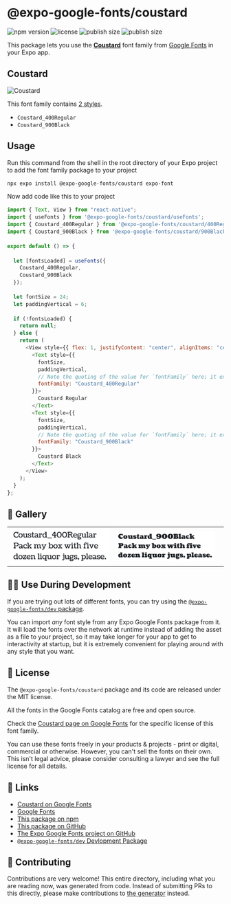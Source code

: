 # @expo-google-fonts/coustard

![npm version](https://flat.badgen.net/npm/v/@expo-google-fonts/coustard)
![license](https://flat.badgen.net/github/license/expo/google-fonts)
![publish size](https://flat.badgen.net/packagephobia/install/@expo-google-fonts/coustard)
![publish size](https://flat.badgen.net/packagephobia/publish/@expo-google-fonts/coustard)

This package lets you use the [**Coustard**](https://fonts.google.com/specimen/Coustard) font family from [Google Fonts](https://fonts.google.com/) in your Expo app.

## Coustard

![Coustard](./font-family.png)

This font family contains [2 styles](#-gallery).

- `Coustard_400Regular`
- `Coustard_900Black`

## Usage

Run this command from the shell in the root directory of your Expo project to add the font family package to your project

```sh
npx expo install @expo-google-fonts/coustard expo-font
```

Now add code like this to your project

```js
import { Text, View } from "react-native";
import { useFonts } from '@expo-google-fonts/coustard/useFonts';
import { Coustard_400Regular } from '@expo-google-fonts/coustard/400Regular';
import { Coustard_900Black } from '@expo-google-fonts/coustard/900Black';

export default () => {

  let [fontsLoaded] = useFonts({
    Coustard_400Regular, 
    Coustard_900Black
  });

  let fontSize = 24;
  let paddingVertical = 6;

  if (!fontsLoaded) {
    return null;
  } else {
    return (
      <View style={{ flex: 1, justifyContent: "center", alignItems: "center" }}>
        <Text style={{
          fontSize,
          paddingVertical,
          // Note the quoting of the value for `fontFamily` here; it expects a string!
          fontFamily: "Coustard_400Regular"
        }}>
          Coustard Regular
        </Text>
        <Text style={{
          fontSize,
          paddingVertical,
          // Note the quoting of the value for `fontFamily` here; it expects a string!
          fontFamily: "Coustard_900Black"
        }}>
          Coustard Black
        </Text>
      </View>
    );
  }
};
```

## 🔡 Gallery


||||
|-|-|-|
|![Coustard_400Regular](./400Regular/Coustard_400Regular.ttf.png)|![Coustard_900Black](./900Black/Coustard_900Black.ttf.png)|||


## 👩‍💻 Use During Development

If you are trying out lots of different fonts, you can try using the [`@expo-google-fonts/dev` package](https://github.com/expo/google-fonts/tree/master/font-packages/dev#readme).

You can import _any_ font style from any Expo Google Fonts package from it. It will load the fonts over the network at runtime instead of adding the asset as a file to your project, so it may take longer for your app to get to interactivity at startup, but it is extremely convenient for playing around with any style that you want.


## 📖 License

The `@expo-google-fonts/coustard` package and its code are released under the MIT license.

All the fonts in the Google Fonts catalog are free and open source.

Check the [Coustard page on Google Fonts](https://fonts.google.com/specimen/Coustard) for the specific license of this font family.

You can use these fonts freely in your products & projects - print or digital, commercial or otherwise. However, you can't sell the fonts on their own. This isn't legal advice, please consider consulting a lawyer and see the full license for all details.

## 🔗 Links

- [Coustard on Google Fonts](https://fonts.google.com/specimen/Coustard)
- [Google Fonts](https://fonts.google.com/)
- [This package on npm](https://www.npmjs.com/package/@expo-google-fonts/coustard)
- [This package on GitHub](https://github.com/expo/google-fonts/tree/master/font-packages/coustard)
- [The Expo Google Fonts project on GitHub](https://github.com/expo/google-fonts)
- [`@expo-google-fonts/dev` Devlopment Package](https://github.com/expo/google-fonts/tree/master/font-packages/dev)

## 🤝 Contributing

Contributions are very welcome! This entire directory, including what you are reading now, was generated from code. Instead of submitting PRs to this directly, please make contributions to [the generator](https://github.com/expo/google-fonts/tree/master/packages/generator) instead.
